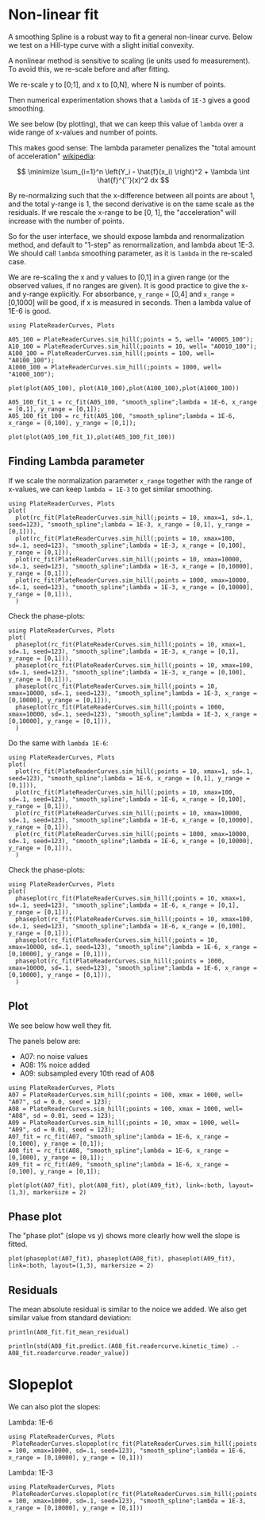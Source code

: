 # Non-linear fit

A smoothing Spline is a robust way to fit a general non-linear curve.
Below we test on a Hill-type curve with a slight initial convexity.

A nonlinear method is sensitive to scaling (ie units used fo measurement).
To avoid this, we re-scale before and after fitting.

We re-scale y to [0;1], and x to [0,N], where N is number of points.

Then numerical experimentation shows that a `lambda` of `1E-3` gives a good smoothing.

We see below (by plotting), that we can keep this value of `lambda` over a wide range of x-values and number of points.

This makes good sense: The lambda parameter penalizes the "total amount of acceleration" [wikipedia](https://en.wikipedia.org/wiki/Smoothing_spline):

$$
\minimize \sum_{i=1}^n \left(Y_i - \hat{f}(x_i) \right)^2 + \lambda \int \hat{f}^{''}(x)^2 dx
$$

By re-normalizing such that the x-difference between all points are about 1, and the total y-range is 1, the second derivative is on the same scale as the residuals.
If we rescale the x-range to be [0, 1], the "acceleration" will increase with the number of points.

So for the user interface, we should expose lambda and renormalization method, and default to "1-step" as renormalization, and lambda about 1E-3.
We should call `lambda` smoothing parameter, as it is `lambda` in the re-scaled case.


We are re-scaling the x and y values to [0,1] in a given range (or the observed values, if no ranges are given).
It is good practice to give the x- and y-range explicitly.
For absorbance, `y_range` = [0,4] and `x_range` = [0,1000] will be good, if x is measured in seconds.
Then a lambda value of 1E-6 is good.

```@example nnfit1
using PlateReaderCurves, Plots

A05_100 = PlateReaderCurves.sim_hill(;points = 5, well= "A0005_100");
A10_100 = PlateReaderCurves.sim_hill(;points = 10, well= "A0010_100");
A100_100 = PlateReaderCurves.sim_hill(;points = 100, well= "A0100_100");
A1000_100 = PlateReaderCurves.sim_hill(;points = 1000, well= "A1000_100");

plot(plot(A05_100), plot(A10_100),plot(A100_100),plot(A1000_100))

A05_100_fit_1 = rc_fit(A05_100, "smooth_spline";lambda = 1E-6, x_range = [0,1], y_range = [0,1]);
A05_100_fit_100 = rc_fit(A05_100, "smooth_spline";lambda = 1E-6, x_range = [0,100], y_range = [0,1]);

plot(plot(A05_100_fit_1),plot(A05_100_fit_100))

```
## Finding Lambda parameter

If we scale the normalization parameter `x_range` together with the range of x-values, we can keep `lambda = 1E-3` to get similar smoothing. 

```@example
using PlateReaderCurves, Plots
plot(
  plot(rc_fit(PlateReaderCurves.sim_hill(;points = 10, xmax=1, sd=.1, seed=123), "smooth_spline";lambda = 1E-3, x_range = [0,1], y_range = [0,1])),
  plot(rc_fit(PlateReaderCurves.sim_hill(;points = 10, xmax=100, sd=.1, seed=123), "smooth_spline";lambda = 1E-3, x_range = [0,100], y_range = [0,1])),
  plot(rc_fit(PlateReaderCurves.sim_hill(;points = 10, xmax=10000, sd=.1, seed=123), "smooth_spline";lambda = 1E-3, x_range = [0,10000], y_range = [0,1])),
  plot(rc_fit(PlateReaderCurves.sim_hill(;points = 1000, xmax=10000, sd=.1, seed=123), "smooth_spline";lambda = 1E-3, x_range = [0,10000], y_range = [0,1])),
  )
```

Check the phase-plots:

```@example
using PlateReaderCurves, Plots
plot(
  phaseplot(rc_fit(PlateReaderCurves.sim_hill(;points = 10, xmax=1, sd=.1, seed=123), "smooth_spline";lambda = 1E-3, x_range = [0,1], y_range = [0,1])),
  phaseplot(rc_fit(PlateReaderCurves.sim_hill(;points = 10, xmax=100, sd=.1, seed=123), "smooth_spline";lambda = 1E-3, x_range = [0,100], y_range = [0,1])),
  phaseplot(rc_fit(PlateReaderCurves.sim_hill(;points = 10, xmax=10000, sd=.1, seed=123), "smooth_spline";lambda = 1E-3, x_range = [0,10000], y_range = [0,1])),
  phaseplot(rc_fit(PlateReaderCurves.sim_hill(;points = 1000, xmax=10000, sd=.1, seed=123), "smooth_spline";lambda = 1E-3, x_range = [0,10000], y_range = [0,1])),
  )
```

Do the same with `lambda 1E-6`:


```@example
using PlateReaderCurves, Plots
plot(
  plot(rc_fit(PlateReaderCurves.sim_hill(;points = 10, xmax=1, sd=.1, seed=123), "smooth_spline";lambda = 1E-6, x_range = [0,1], y_range = [0,1])),
  plot(rc_fit(PlateReaderCurves.sim_hill(;points = 10, xmax=100, sd=.1, seed=123), "smooth_spline";lambda = 1E-6, x_range = [0,100], y_range = [0,1])),
  plot(rc_fit(PlateReaderCurves.sim_hill(;points = 10, xmax=10000, sd=.1, seed=123), "smooth_spline";lambda = 1E-6, x_range = [0,10000], y_range = [0,1])),
  plot(rc_fit(PlateReaderCurves.sim_hill(;points = 1000, xmax=10000, sd=.1, seed=123), "smooth_spline";lambda = 1E-6, x_range = [0,10000], y_range = [0,1])),
  )
```

Check the phase-plots:

```@example
using PlateReaderCurves, Plots
plot(
  phaseplot(rc_fit(PlateReaderCurves.sim_hill(;points = 10, xmax=1, sd=.1, seed=123), "smooth_spline";lambda = 1E-6, x_range = [0,1], y_range = [0,1])),
  phaseplot(rc_fit(PlateReaderCurves.sim_hill(;points = 10, xmax=100, sd=.1, seed=123), "smooth_spline";lambda = 1E-6, x_range = [0,100], y_range = [0,1])),
  phaseplot(rc_fit(PlateReaderCurves.sim_hill(;points = 10, xmax=10000, sd=.1, seed=123), "smooth_spline";lambda = 1E-6, x_range = [0,10000], y_range = [0,1])),
  phaseplot(rc_fit(PlateReaderCurves.sim_hill(;points = 1000, xmax=10000, sd=.1, seed=123), "smooth_spline";lambda = 1E-6, x_range = [0,10000], y_range = [0,1])),
  )
```


## Plot

We see below how well they fit.


The panels below are: 
* A07: no noise values
* A08: 1% noice added
* A09: subsampled every 10th read of A08

```@example nnfit3
using PlateReaderCurves, Plots
A07 = PlateReaderCurves.sim_hill(;points = 100, xmax = 1000, well= "A07", sd = 0.0, seed = 123);
A08 = PlateReaderCurves.sim_hill(;points = 100, xmax = 1000, well= "A08", sd = 0.01, seed = 123);
A09 = PlateReaderCurves.sim_hill(;points = 10, xmax = 1000, well= "A09", sd = 0.01, seed = 123);
A07_fit = rc_fit(A07, "smooth_spline";lambda = 1E-6, x_range = [0,1000], y_range = [0,1]);
A08_fit = rc_fit(A08, "smooth_spline";lambda = 1E-6, x_range = [0,1000], y_range = [0,1]);
A09_fit = rc_fit(A09, "smooth_spline";lambda = 1E-6, x_range = [0,100], y_range = [0,1]);

```

```@example nnfit3
plot(plot(A07_fit), plot(A08_fit), plot(A09_fit), link=:both, layout=(1,3), markersize = 2)
```

## Phase plot

The "phase plot" (slope vs y) shows more clearly how well the slope is fitted.


```@example nnfit3
plot(phaseplot(A07_fit), phaseplot(A08_fit), phaseplot(A09_fit), link=:both, layout=(1,3), markersize = 2)
```

## Residuals 
The mean absolute residual is similar to the noice we added.
We also get similar value from standard deviation:

```@example nnfit3
println(A08_fit.fit_mean_residual)

println(std(A08_fit.predict.(A08_fit.readercurve.kinetic_time) .- A08_fit.readercurve.reader_value))
```

# Slopeplot

We can also plot the slopes:

Lambda: 1E-6

```@example
using PlateReaderCurves, Plots	
 PlateReaderCurves.slopeplot(rc_fit(PlateReaderCurves.sim_hill(;points = 100, xmax=10000, sd=.1, seed=123), "smooth_spline";lambda = 1E-6, x_range = [0,10000], y_range = [0,1]))
```

Lambda: 1E-3


```@example
using PlateReaderCurves, Plots	
 PlateReaderCurves.slopeplot(rc_fit(PlateReaderCurves.sim_hill(;points = 100, xmax=10000, sd=.1, seed=123), "smooth_spline";lambda = 1E-3, x_range = [0,10000], y_range = [0,1]))
```

